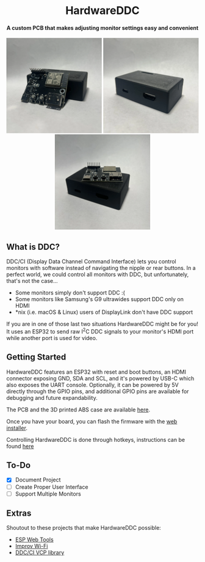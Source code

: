 <h1 align="center">HardwareDDC</h1>
<h4 align="center">A custom PCB that makes adjusting monitor settings easy and convenient</h4>

<!-- Horizontal layout with 3 images -->
<p align="center">
  <img src="./images/boardfront.webp" alt="front-view" width="250" height="250">
  <img src="./images/assembled.webp" alt="assembled" width="250" height="250">
  <img src="./images/boardtop.webp" alt="top-view" width="250" height="250">
</p>

## What is DDC?

DDC/CI (Display Data Channel Command Interface) lets you control monitors with software instead of navigating the nipple or rear buttons. In a perfect world, we could control all monitors with DDC, but unfortunately, that's not the case...

- Some monitors simply don't support DDC :(
- Some monitors like Samsung's G9 ultrawides support DDC only on HDMI
- \*nix (i.e. macOS & Linux) users of DisplayLink don't have DDC support

If you are in one of those last two situations HardwareDDC might be for you! It uses an ESP32 to send raw I<sup>2</sup>C DDC signals to your monitor's HDMI port while another port is used for video.

## Getting Started

HardwareDDC features an ESP32 with reset and boot buttons, an HDMI connector exposing GND, SDA and SCL, and it's powered by USB-C which also exposes the UART console. Optionally, it can be powered by 5V directly through the GPIO pins, and additional GPIO pins are available for debugging and future expandability.

The PCB and the 3D printed ABS case are available [here](https://hardwareddc.alexandreboutoille.com).

Once you have your board, you can flash the firmware with the [web installer](https://hardwareddc.alexandreboutoille.com).

Controlling HardwareDDC is done through hotkeys, instructions can be found [here](./ui/README.md)

## To-Do

- [x] Document Project
- [ ] Create Proper User Interface
- [ ] Support Multiple Monitors

## Extras

Shoutout to these projects that make HardwareDDC possible:

- [ESP Web Tools](https://github.com/esphome/esp-web-tools)
- [Improv Wi-Fi](https://github.com/jnthas/Improv-WiFi-Library)
- [DDC/CI VCP library](https://github.com/tttttx2/ddcvcp)
